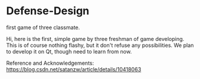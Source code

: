 # Defense-Design
first game of three classmate.

Hi, here is the first, simple game by three freshman of game developing. This is of course nothing flashy, but it don't refuse any possibilities.
We plan to develop it on Qt, though need to learn from now.

Reference and Acknowledgements:<br/>
<a href="https://blog.csdn.net/satanzw/article/details/10418063">https://blog.csdn.net/satanzw/article/details/10418063<a>
